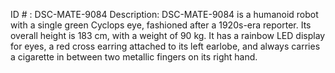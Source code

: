 ID # : DSC-MATE-9084
Description: DSC-MATE-9084 is a humanoid robot with a single green Cyclops eye, fashioned after a 1920s-era reporter. Its overall height is 183 cm, with a weight of 90 kg. It has a rainbow LED display for eyes, a red cross earring attached to its left earlobe, and always carries a cigarette in between two metallic fingers on its right hand.